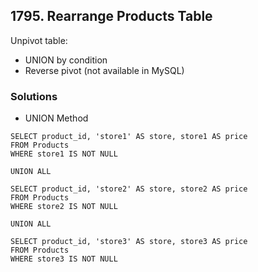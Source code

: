 ## 1795. Rearrange Products Table

Unpivot table:
- UNION by condition
- Reverse pivot (not available in MySQL)

### Solutions
- UNION Method
```
SELECT product_id, 'store1' AS store, store1 AS price
FROM Products
WHERE store1 IS NOT NULL

UNION ALL

SELECT product_id, 'store2' AS store, store2 AS price
FROM Products
WHERE store2 IS NOT NULL

UNION ALL

SELECT product_id, 'store3' AS store, store3 AS price
FROM Products
WHERE store3 IS NOT NULL
```
